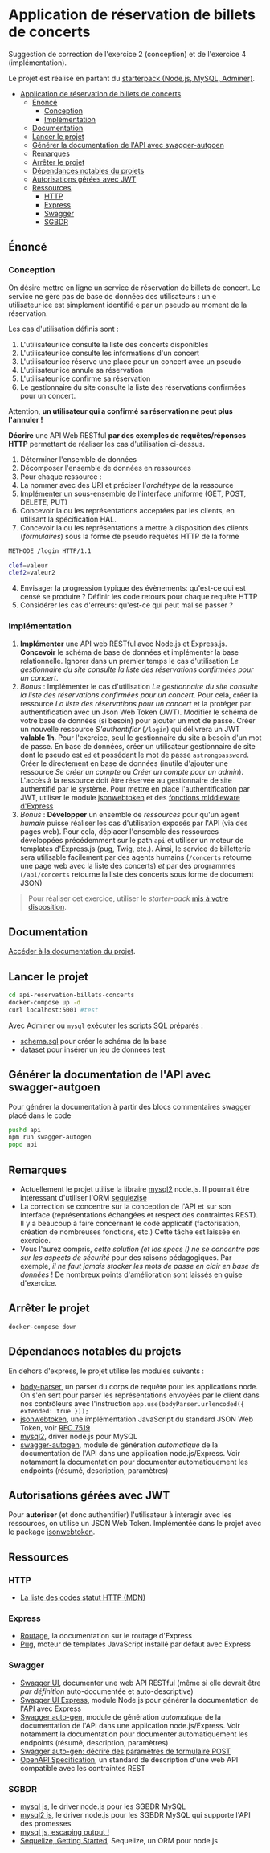 # Application de réservation de billets de concerts

Suggestion de correction de l'exercice 2 (conception) et de l'exercice 4 (implémentation).

Le projet est réalisé en partant du [starterpack (Node.js, MySQL, Adminer)](https://github.com/paul-schuhm/starterpack-api-nodejs).

- [Application de réservation de billets de concerts](#application-de-réservation-de-billets-de-concerts)
  - [Énoncé](#énoncé)
    - [Conception](#conception)
    - [Implémentation](#implémentation)
  - [Documentation](#documentation)
  - [Lancer le projet](#lancer-le-projet)
  - [Générer la documentation de l'API avec swagger-autgoen](#générer-la-documentation-de-lapi-avec-swagger-autgoen)
  - [Remarques](#remarques)
  - [Arrêter le projet](#arrêter-le-projet)
  - [Dépendances notables du projets](#dépendances-notables-du-projets)
  - [Autorisations gérées avec JWT](#autorisations-gérées-avec-jwt)
  - [Ressources](#ressources)
    - [HTTP](#http)
    - [Express](#express)
    - [Swagger](#swagger)
    - [SGBDR](#sgbdr)


## Énoncé

### Conception

On désire mettre en ligne un service de réservation de billets de concert. Le service ne gère pas de base de données des utilisateurs : un·e utilisateur·ice est simplement identifié·e par un pseudo au moment de la réservation.

Les cas d'utilisation définis sont :

1. L'utilisateur·ice consulte la liste des concerts disponibles
2. L'utilisateur·ice consulte les informations d'un concert
3. L'utilisateur·ice réserve une place pour un concert avec un pseudo
4. L'utilisateur·ice annule sa réservation
5. L'utilisateur·ice confirme sa réservation
6. Le gestionnaire du site consulte la liste des réservations confirmées pour un concert.

Attention, **un utilisateur qui a confirmé sa réservation ne peut plus l'annuler !**

**Décrire** une API Web RESTful **par des exemples de requêtes/réponses HTTP** permettant de réaliser les cas d'utilisation ci-dessus.

1. Déterminer l'ensemble de données
2. Décomposer l'ensemble de données en ressources
3. Pour chaque ressource :
  1. La nommer avec des URI et préciser l'*archétype* de la ressource
  2. Implémenter un sous-ensemble de l'interface uniforme (GET, POST, DELETE, PUT)
  3. Concevoir la ou les représentations acceptées par les clients, en utilisant la spécification HAL.
  4. Concevoir la ou les représentations à mettre à disposition des clients (*formulaires*) sous la forme de pseudo requêtes HTTP de la forme
~~~bash
METHODE /login HTTP/1.1

clef=valeur
clef2=valeur2
~~~
4. Envisager la progression typique des évènements: qu'est-ce qui est censé se produire ? Définir les code retours pour chaque requête HTTP
5. Considérer les cas d'erreurs: qu'est-ce qui peut mal se passer ? 

### Implémentation

1. **Implémenter** une API web RESTful avec Node.js et Express.js. **Concevoir** le schéma de base de données et implémenter la base relationnelle. Ignorer dans un premier temps le cas d'utilisation *Le gestionnaire du site consulte la liste des réservations confirmées pour un concert*.
2. *Bonus* : Implémenter le cas d'utilisation *Le gestionnaire du site consulte la liste des réservations confirmées pour un concert*. Pour cela, créer la ressource *La liste des réservations pour un concert* et la protéger par authentification avec un Json Web Token (JWT). Modifier le schéma de votre base de données (si besoin) pour ajouter un mot de passe. Créer un nouvelle ressource *S'authentifier* (`/login`) qui délivrera un JWT **valable 1h**. Pour l'exercice, seul le gestionnaire du site a besoin d'un mot de passe. En base de données, créer un utilisateur gestionnaire de site dont le pseudo est `ed` et possédant le mot de passe `astrongpassword`. Créer le directement en base de données (inutile d'ajouter une ressource *Se créer un compte* ou *Créer un compte pour un admin*). L'accès à la ressource doit être réservée au gestionnaire de site authentifié par le système. Pour mettre en place l'authentification par JWT, utiliser le module [jsonwebtoken](https://www.npmjs.com/package/jsonwebtoken) et des [fonctions middleware d'Express](https://expressjs.com/fr/guide/using-middleware.html)
3. *Bonus* : **Développer** un ensemble de *ressources* pour qu'un agent *humain* puisse réaliser les cas d'utilisation exposés par l'API (via des pages web). Pour cela, déplacer l'ensemble des ressources développées précédemment sur le path `api` et utiliser un moteur de templates d'Express.js (pug, Twig, etc.). Ainsi, le service de billetterie sera utilisable facilement par des agents humains (`/concerts` retourne une page web avec la liste des concerts) *et* par des programmes (`/api/concerts` retourne la liste des concerts sous forme de document JSON)

>Pour réaliser cet exercice, utiliser le *starter-pack* [mis à votre disposition](https://github.com/paul-schuhm/starterpack-api-nodejs).

## Documentation

[Accéder à la documentation du projet](./documentation/documentation.md).

## Lancer le projet

~~~bash
cd api-reservation-billets-concerts
docker-compose up -d
curl localhost:5001 #test
~~~

Avec Adminer ou `mysql` exécuter les [scripts SQL préparés](./documentation/scripts-sql/) :

- [schema.sql](./documentation/scripts-sql/schema.sql) pour créer le schéma de la base
- [dataset](./documentation/scripts-sql/dataset.sql) pour insérer un jeu de données test


## Générer la documentation de l'API avec swagger-autgoen

Pour générer la documentation à partir des blocs commentaires swagger placé dans le code

~~~bash
pushd api
npm run swagger-autogen
popd api
~~~


## Remarques

- Actuellement le projet utilise la libraire [mysql2](https://github.com/mysqljs/mysql2) node.js. Il pourrait être intéressant  d'utiliser l'ORM [sequlezise](https://sequelize.org/)
- La correction se concentre sur la conception de l'API et sur son interface (représentations échangées et respect des contraintes REST). Il y a beaucoup à faire concernant le code applicatif (factorisation, création de nombreuses fonctions, etc.) Cette tâche est laissée en exercice.
- Vous l'aurez compris, *cette solution (et les specs !) ne se concentre pas sur les aspects de sécurité* pour des raisons pédagogiques. Par exemple, *il ne faut jamais stocker les mots de passe en clair en base de données* ! De nombreux points d'amélioration sont laissés en guise d'exercice. 

## Arrêter le projet

~~~
docker-compose down
~~~

## Dépendances notables du projets

En dehors d'express, le projet utilise les modules suivants :

- [body-parser](https://www.npmjs.com/package/body-parser), un parser du corps de requête pour les applications node. On s'en sert pour parser les représentations envoyées par le client dans nos contrôleurs avec l'instruction `app.use(bodyParser.urlencoded({ extended: true }));`
- [jsonwebtoken](https://www.npmjs.com/package/jsonwebtoken), une implémentation JavaScript du standard JSON Web Token, voir [RFC 7519](https://www.rfc-editor.org/rfc/rfc7519)
- [mysql2](https://github.com/mysqljs/mysql2), driver node.js pour MySQL
- [swagger-autogen](https://www.npmjs.com/package/swagger-autogen), module de génération *automatique* de la documentation de l'API dans une application node.js/Express. Voir notamment la documentation pour documenter automatiquement les endpoints (résumé, description, paramètres)
  
## Autorisations gérées avec JWT

Pour **autoriser** (et donc authentifier) l'utilisateur à interagir avec les ressources, on utilise un JSON Web Token. Implémentée dans le projet avec le package [jsonwebtoken](https://www.npmjs.com/package/jsonwebtoken).

## Ressources

### HTTP

- [La liste des codes statut HTTP (MDN)](https://developer.mozilla.org/en-US/docs/Web/HTTP/Status)

### Express

- [Routage](https://expressjs.com/fr/guide/routing.html), la documentation sur le routage d'Express
- [Pug](https://pugjs.org/api/getting-started.html), moteur de templates JavaScript installé par défaut avec Express

### Swagger

- [Swagger UI](https://github.com/swagger-api/swagger-ui), documenter une web API RESTful (même si elle devrait être *par définition* auto-documentée et auto-descriptive)
- [Swagger UI Express](https://www.npmjs.com/package/swagger-ui-express), module Node.js pour générer la documentation de l'API avec Express
- [Swagger auto-gen](https://www.npmjs.com/package/swagger-autogen), module de génération *automatique* de la documentation de l'API dans une application node.js/Express. Voir notamment la documentation pour documenter automatiquement les endpoints (résumé, description, paramètres)
- [Swagger auto-gen: décrire des paramètres de formulaire POST](https://www.npmjs.com/package/swagger-autogen#parameters)
- [OpenAPI Specification](https://github.com/OAI/OpenAPI-Specification), un standard de description d'une web API compatible avec les contraintes REST

### SGBDR

- [mysql js](https://www.npmjs.com/package/mysql), le driver node.js pour les SGBDR MySQL
- [mysql2 js](https://www.npmjs.com/package/mysql2), le driver node.js pour les SGBDR MySQL qui supporte l'API des promesses
- [mysql js, escaping output !](https://www.npmjs.com/package/mysql#escaping-query-values)
- [Sequelize, Getting Started](https://sequelize.org/docs/v6/getting-started/), Sequelize, un ORM pour node.js

